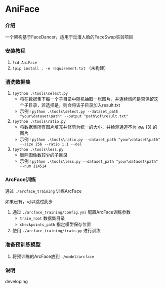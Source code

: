 # AniFace

### 介绍
一个架构基于FaceDancer，适用于动漫人脸的FaceSwap实验项目

### 安装教程

1.  `!cd AniFace`
2.  `!pip install . -e requirement.txt` （未构建）

### 清洗数据集

1.  `!python .\tools\select.py`
    - 将在数据集下每一个子目录中随机抽取一张图片，并连续询问是否保留这个子目录，若选择是，则会将该子目录加入result.txt
    - 示例 `!python .\tools\select.py --dataset_path "your\dataset\path" --output "path\of\result.txt"`
2. `!python .\tools\ratio.py`
    - 将数据集所有图片填充并修剪为统一的大小，并检测通道不为 `RGB` (3) 的图片
    - 示例 `!python .\tools\ratio.py --dataset_path "your\dataset\path" --size 256 --ratio 1.1 --del`
3. `!python .\tools\less.py`
    - 删除图像数较少的子目录
    - 示例 `!python .\tools\less.py --dataset_path "your\dataset\path" --num 114514`

### ArcFace训练
通过 `./arcface_training` 训练ArcFace

如果已有，可以跳过此步

1. 通过 `./arcface_training/config.yml` 配置ArcFace训练参数
    - `train_root` 数据集目录
    - `checkpoints_path` 指定模型保存位置
2. 使用 `./arcface_training/train.py` 进行训练

### 准备预训练模型

<!-- 1. 将预训练的ResNet放到 `./model/ResNet` -->
1. 将预训练的ArcFace放到 `./model/arcface` 


### 说明

developing
